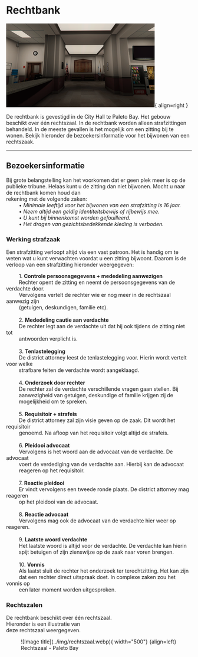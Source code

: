 # Rechtbank

![Image title](../img/stadskantoor.webp){ align=right }

De rechtbank is gevestigd in de City Hall te Paleto Bay. 
Het gebouw beschikt over één rechtszaal.
In de rechtbank worden alleen strafzittingen behandeld.
In de meeste gevallen is het mogelijk om een zitting bij te wonen. 
Bekijk hieronder de bezoekersinformatie voor het bijwonen van een rechtszaak. 

---

## Bezoekersinformatie
Bij grote belangstelling kan het voorkomen dat er geen plek meer is op de publieke tribune. 
Helaas kunt u de zitting dan niet bijwonen. Mocht u naar de rechtbank komen houd dan  
rekening met de volgende zaken:  
&ensp; &nbsp; &nbsp; &nbsp; • _Minimale leeftijd voor het bijwonen van een strafzitting is 16 jaar._  
&ensp; &nbsp; &nbsp; &nbsp; • _Neem altijd een geldig identiteitsbewijs of rijbewijs mee._     
&ensp; &nbsp; &nbsp; &nbsp; • _U kunt bij binnenkomst worden gefouilleerd._  
&ensp; &nbsp; &nbsp; &nbsp; • _Het dragen van gezichtsbedekkende kleding is verboden._  

### Werking strafzaak
Een strafzitting verloopt altijd via een vast patroon. Het is handig om te weten wat u kunt verwachten voordat u een zitting bijwoont. 
Daarom is de verloop van een strafzitting hieronder weergegeven:

&ensp; &nbsp; &nbsp; &nbsp; 1. __Controle persoonsgegevens + mededeling aanwezigen__ <br />
&ensp; &nbsp; &nbsp; &nbsp; Rechter opent de zitting en neemt de persoonsgegevens van de verdachte door. <br> 
&ensp; &nbsp; &nbsp; &nbsp; Vervolgens vertelt de rechter wie er nog meer in de rechtszaal aanwezig zijn <br> 
&ensp; &nbsp; &nbsp; &nbsp; (getuigen, deskundigen, familie etc). <br>    
&ensp; &nbsp; &nbsp; &nbsp; 2. __Mededeling cautie aan verdachte__ <br />
&ensp; &nbsp; &nbsp; &nbsp; De rechter legt aan de verdachte uit dat hij ook tijdens de zitting niet tot <br>
&ensp; &nbsp; &nbsp; &nbsp; antwoorden verplicht is. <br>   
&ensp; &nbsp; &nbsp; &nbsp; 3. __Tenlastelegging__ <br />
&ensp; &nbsp; &nbsp; &nbsp; De district attorney leest de tenlastelegging voor. Hierin wordt vertelt voor welke <br>
&ensp; &nbsp; &nbsp; &nbsp; strafbare feiten de verdachte wordt aangeklaagd. <br>      
&ensp; &nbsp; &nbsp; &nbsp; 4. __Onderzoek door rechter__ <br />
&ensp; &nbsp; &nbsp; &nbsp; De rechter zal de verdachte verschillende vragen gaan stellen. Bij <br>
&ensp; &nbsp; &nbsp; &nbsp; aanwezigheid van getuigen, deskundige of familie krijgen zij de <br>
&ensp; &nbsp; &nbsp; &nbsp; mogelijkheid om te spreken. <br>    
&ensp; &nbsp; &nbsp; &nbsp; 5. __Requisitoir + strafeis__ <br />
&ensp; &nbsp; &nbsp; &nbsp; De district attorney zal zijn visie geven op de zaak. Dit wordt het requisitoir <br>
&ensp; &nbsp; &nbsp; &nbsp; genoemd. Na afloop van het requisitoir volgt altijd de strafeis. <br>  
&ensp; &nbsp; &nbsp; &nbsp; 6. __Pleidooi advocaat__ <br />
&ensp; &nbsp; &nbsp; &nbsp; Vervolgens is het woord aan de advocaat van de verdachte. De advocaat <br>
&ensp; &nbsp; &nbsp; &nbsp; voert de verdediging van de verdachte aan. Hierbij kan de advocaat <br>
&ensp; &nbsp; &nbsp; &nbsp; reageren op het requisitoir. <br>   
&ensp; &nbsp; &nbsp; &nbsp; 7. __Reactie pleidooi__ <br />
&ensp; &nbsp; &nbsp; &nbsp; Er vindt vervolgens een tweede ronde plaats. De district attorney mag reageren <br>
&ensp; &nbsp; &nbsp; &nbsp; op het pleidooi van de advocaat. <br>  
&ensp; &nbsp; &nbsp; &nbsp; 8. __Reactie advocaat__ <br />
&ensp; &nbsp; &nbsp; &nbsp; Vervolgens mag ook de advocaat van de verdachte hier weer op reageren. <br>  
&ensp; &nbsp; &nbsp; &nbsp; 9. __Laatste woord verdachte__ <br />
&ensp; &nbsp; &nbsp; &nbsp; Het laatste woord is altijd voor de verdachte. De verdachte kan hierin <br>
&ensp; &nbsp; &nbsp; &nbsp; spijt betuigen of zijn zienswijze op de zaak naar voren brengen. <br>  
&ensp; &nbsp; &nbsp; &nbsp; 10. __Vonnis__ <br />
&ensp; &nbsp; &nbsp; &nbsp; Als laatst sluit de rechter het onderzoek ter terechtzitting. Het kan zijn <br>
&ensp; &nbsp; &nbsp; &nbsp; dat een rechter direct uitspraak doet. In complexe zaken zou het vonnis op <br>
&ensp; &nbsp; &nbsp; &nbsp; een later moment worden uitgesproken.  

### Rechtszalen

De rechtbank beschikt over één rechtszaal.   
Hieronder is een illustratie van   
deze rechtszaal weergegeven.

<figure markdown="span">
  ![Image title](../img/rechtszaal.webp){ width="500"} {align=left}
  <figcaption>Rechtszaal - Paleto Bay</figcaption>
</figure>
